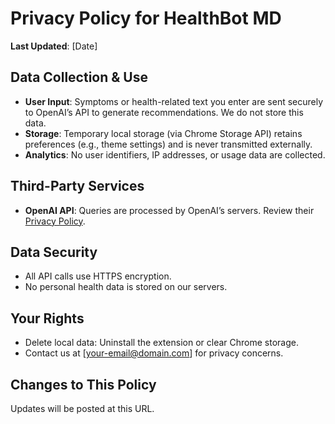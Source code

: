 # Privacy Policy for HealthBot MD  

**Last Updated**: [Date]  

## Data Collection & Use  
- **User Input**: Symptoms or health-related text you enter are sent securely to OpenAI’s API to generate recommendations. We do not store this data.  
- **Storage**: Temporary local storage (via Chrome Storage API) retains preferences (e.g., theme settings) and is never transmitted externally.  
- **Analytics**: No user identifiers, IP addresses, or usage data are collected.  

## Third-Party Services  
- **OpenAI API**: Queries are processed by OpenAI’s servers. Review their [Privacy Policy](https://openai.com/policies/privacy-policy).  

## Data Security  
- All API calls use HTTPS encryption.  
- No personal health data is stored on our servers.  

## Your Rights  
- Delete local data: Uninstall the extension or clear Chrome storage.  
- Contact us at [your-email@domain.com] for privacy concerns.  

## Changes to This Policy  
Updates will be posted at this URL.  
